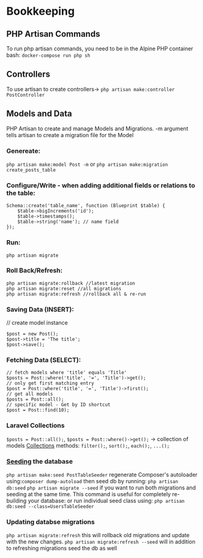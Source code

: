# Bookkeeping

## PHP Artisan Commands

To run php artisan commands, you need to be in the Alpine PHP container bash: `docker-compose run php sh`

## Controllers

To use artisan to create controllers-> `php artisan make:controller PostController`

## Models and Data

PHP Artisan to create and manage Models and Migrations. -m argument tells artisan to create a migration file for the Model

### Genereate:

`php artisan make:model Post -m`
or `php artisan make:migration create_posts_table`

### Configure/Write - when adding additional fields or relations to the table:

```
Schema::create('table_name', function (Blueprint $table) {
    $table->bigIncrements('id');
    $table->timestamps();
    $table->string('name'); // name field
});
```

### Run:

`php artisan migrate`

### Roll Back/Refresh:

```
php artisan migrate:rollback //latest migration
php artisan migrate:reset //all migrations
php artisan migrate:refresh //rollback all & re-run
```

### Saving Data (INSERT):

// create model instance

```
$post = new Post();
$post->title = 'The title';
$post->save();
```

### Fetching Data (SELECT):

```
// fetch models where 'title' equals 'Title'
$posts = Post::where('title', '=', 'Title')->get();
// only get first matching entry
$post = Post::where('title', '=', 'Title')->first();
// get all models
$posts = Post::all();
// specific model - Get by ID shortcut
$post = Post::find(10);
```

### Laravel Collections

`$posts = Post::all();`, `$posts = Post::where()->get();` -> collection of models
[Collections](https://laravel.com/docs/5.8/collections) methods: `filter();`, `sort();`, `each();`, `...();`

### [Seeding](https://laravel.com/docs/5.8/seeding) the database

`php artisan make:seed PostTableSeeder`
regenerate Composer's autoloader using:`composer dump-autoload`
then seed db by running:
`php artisan db:seed`
`php artisan migrate --seed` if you want to run both migrations and seeding at the same time. This command is useful for completely re-building your database:
or run individual seed class using: `php artisan db:seed --class=UsersTableSeeder`

### Updating databse migrations

`php artisan migrate:refresh` this will rollback old migrations and update with the new changes.
`php artisan migrate:refresh --seed` will in addition to refreshing migrations seed the db as well
